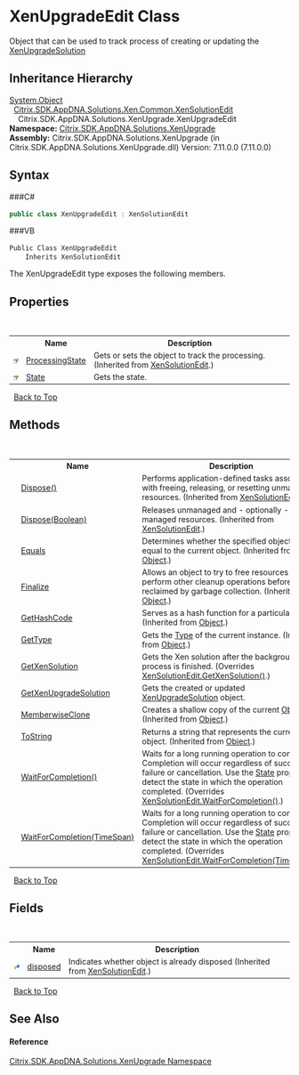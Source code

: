 # XenUpgradeEdit Class
 

Object that can be used to track process of creating or updating the <a href="T_Citrix_SDK_AppDNA_Solutions_XenUpgrade_XenUpgradeSolution">XenUpgradeSolution</a>


## Inheritance Hierarchy
<a href="http://msdn2.microsoft.com/en-us/library/e5kfa45b" target="_blank">System.Object</a><br />&nbsp;&nbsp;<a href="T_Citrix_SDK_AppDNA_Solutions_Xen_Common_XenSolutionEdit">Citrix.SDK.AppDNA.Solutions.Xen.Common.XenSolutionEdit</a><br />&nbsp;&nbsp;&nbsp;&nbsp;Citrix.SDK.AppDNA.Solutions.XenUpgrade.XenUpgradeEdit<br />
**Namespace:**&nbsp;<a href="N_Citrix_SDK_AppDNA_Solutions_XenUpgrade">Citrix.SDK.AppDNA.Solutions.XenUpgrade</a><br />**Assembly:**&nbsp;Citrix.SDK.AppDNA.Solutions.XenUpgrade (in Citrix.SDK.AppDNA.Solutions.XenUpgrade.dll) Version: 7.11.0.0 (7.11.0.0)

## Syntax

###C#
```csharp
public class XenUpgradeEdit : XenSolutionEdit
```

###VB
```vbnet
Public Class XenUpgradeEdit
	Inherits XenSolutionEdit
```

The XenUpgradeEdit type exposes the following members.


## Properties
&nbsp;<table><tr><th></th><th>Name</th><th>Description</th></tr><tr><td>![Public property](media/pubproperty.gif "Public property")</td><td><a href="P_Citrix_SDK_AppDNA_Solutions_Xen_Common_XenSolutionEdit_ProcessingState">ProcessingState</a></td><td>
Gets or sets the object to track the processing.
 (Inherited from <a href="T_Citrix_SDK_AppDNA_Solutions_Xen_Common_XenSolutionEdit">XenSolutionEdit</a>.)</td></tr><tr><td>![Public property](media/pubproperty.gif "Public property")</td><td><a href="P_Citrix_SDK_AppDNA_Solutions_XenUpgrade_XenUpgradeEdit_State">State</a></td><td>
Gets the state.</td></tr></table>&nbsp;
<a href="#xenupgradeedit-class">Back to Top</a>

## Methods
&nbsp;<table><tr><th></th><th>Name</th><th>Description</th></tr><tr><td>![Public method](media/pubmethod.gif "Public method")</td><td><a href="M_Citrix_SDK_AppDNA_Solutions_Xen_Common_XenSolutionEdit_Dispose">Dispose()</a></td><td>
Performs application-defined tasks associated with freeing, releasing, or resetting unmanaged resources.
 (Inherited from <a href="T_Citrix_SDK_AppDNA_Solutions_Xen_Common_XenSolutionEdit">XenSolutionEdit</a>.)</td></tr><tr><td>![Protected method](media/protmethod.gif "Protected method")</td><td><a href="M_Citrix_SDK_AppDNA_Solutions_Xen_Common_XenSolutionEdit_Dispose_1">Dispose(Boolean)</a></td><td>
Releases unmanaged and - optionally - managed resources.
 (Inherited from <a href="T_Citrix_SDK_AppDNA_Solutions_Xen_Common_XenSolutionEdit">XenSolutionEdit</a>.)</td></tr><tr><td>![Public method](media/pubmethod.gif "Public method")</td><td><a href="http://msdn2.microsoft.com/en-us/library/bsc2ak47" target="_blank">Equals</a></td><td>
Determines whether the specified object is equal to the current object.
 (Inherited from <a href="http://msdn2.microsoft.com/en-us/library/e5kfa45b" target="_blank">Object</a>.)</td></tr><tr><td>![Protected method](media/protmethod.gif "Protected method")</td><td><a href="http://msdn2.microsoft.com/en-us/library/4k87zsw7" target="_blank">Finalize</a></td><td>
Allows an object to try to free resources and perform other cleanup operations before it is reclaimed by garbage collection.
 (Inherited from <a href="http://msdn2.microsoft.com/en-us/library/e5kfa45b" target="_blank">Object</a>.)</td></tr><tr><td>![Public method](media/pubmethod.gif "Public method")</td><td><a href="http://msdn2.microsoft.com/en-us/library/zdee4b3y" target="_blank">GetHashCode</a></td><td>
Serves as a hash function for a particular type.
 (Inherited from <a href="http://msdn2.microsoft.com/en-us/library/e5kfa45b" target="_blank">Object</a>.)</td></tr><tr><td>![Public method](media/pubmethod.gif "Public method")</td><td><a href="http://msdn2.microsoft.com/en-us/library/dfwy45w9" target="_blank">GetType</a></td><td>
Gets the <a href="http://msdn2.microsoft.com/en-us/library/42892f65" target="_blank">Type</a> of the current instance.
 (Inherited from <a href="http://msdn2.microsoft.com/en-us/library/e5kfa45b" target="_blank">Object</a>.)</td></tr><tr><td>![Public method](media/pubmethod.gif "Public method")</td><td><a href="M_Citrix_SDK_AppDNA_Solutions_XenUpgrade_XenUpgradeEdit_GetXenSolution">GetXenSolution</a></td><td>
Gets the Xen solution after the background process is finished.
 (Overrides <a href="M_Citrix_SDK_AppDNA_Solutions_Xen_Common_XenSolutionEdit_GetXenSolution">XenSolutionEdit.GetXenSolution()</a>.)</td></tr><tr><td>![Public method](media/pubmethod.gif "Public method")</td><td><a href="M_Citrix_SDK_AppDNA_Solutions_XenUpgrade_XenUpgradeEdit_GetXenUpgradeSolution">GetXenUpgradeSolution</a></td><td>
Gets the created or updated <a href="T_Citrix_SDK_AppDNA_Solutions_XenUpgrade_XenUpgradeSolution">XenUpgradeSolution</a> object.</td></tr><tr><td>![Protected method](media/protmethod.gif "Protected method")</td><td><a href="http://msdn2.microsoft.com/en-us/library/57ctke0a" target="_blank">MemberwiseClone</a></td><td>
Creates a shallow copy of the current <a href="http://msdn2.microsoft.com/en-us/library/e5kfa45b" target="_blank">Object</a>.
 (Inherited from <a href="http://msdn2.microsoft.com/en-us/library/e5kfa45b" target="_blank">Object</a>.)</td></tr><tr><td>![Public method](media/pubmethod.gif "Public method")</td><td><a href="http://msdn2.microsoft.com/en-us/library/7bxwbwt2" target="_blank">ToString</a></td><td>
Returns a string that represents the current object.
 (Inherited from <a href="http://msdn2.microsoft.com/en-us/library/e5kfa45b" target="_blank">Object</a>.)</td></tr><tr><td>![Public method](media/pubmethod.gif "Public method")</td><td><a href="M_Citrix_SDK_AppDNA_Solutions_XenUpgrade_XenUpgradeEdit_WaitForCompletion">WaitForCompletion()</a></td><td>
Waits for a long running operation to complete. Completion will occur regardless of success, failure or cancellation. Use the <a href="P_Citrix_SDK_AppDNA_Solutions_XenUpgrade_XenUpgradeEdit_State">State</a> property to detect the state in which the operation completed.
 (Overrides <a href="M_Citrix_SDK_AppDNA_Solutions_Xen_Common_XenSolutionEdit_WaitForCompletion">XenSolutionEdit.WaitForCompletion()</a>.)</td></tr><tr><td>![Public method](media/pubmethod.gif "Public method")</td><td><a href="M_Citrix_SDK_AppDNA_Solutions_XenUpgrade_XenUpgradeEdit_WaitForCompletion_1">WaitForCompletion(TimeSpan)</a></td><td>
Waits for a long running operation to complete. Completion will occur regardless of success, failure or cancellation. Use the <a href="P_Citrix_SDK_AppDNA_Solutions_XenUpgrade_XenUpgradeEdit_State">State</a> property to detect the state in which the operation completed.
 (Overrides <a href="M_Citrix_SDK_AppDNA_Solutions_Xen_Common_XenSolutionEdit_WaitForCompletion_1">XenSolutionEdit.WaitForCompletion(TimeSpan)</a>.)</td></tr></table>&nbsp;
<a href="#xenupgradeedit-class">Back to Top</a>

## Fields
&nbsp;<table><tr><th></th><th>Name</th><th>Description</th></tr><tr><td>![Protected field](media/protfield.gif "Protected field")</td><td><a href="F_Citrix_SDK_AppDNA_Solutions_Xen_Common_XenSolutionEdit_disposed">disposed</a></td><td>
Indicates whether object is already disposed
 (Inherited from <a href="T_Citrix_SDK_AppDNA_Solutions_Xen_Common_XenSolutionEdit">XenSolutionEdit</a>.)</td></tr></table>&nbsp;
<a href="#xenupgradeedit-class">Back to Top</a>

## See Also


#### Reference
<a href="N_Citrix_SDK_AppDNA_Solutions_XenUpgrade">Citrix.SDK.AppDNA.Solutions.XenUpgrade Namespace</a><br />